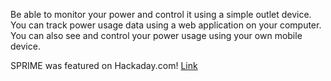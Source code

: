 Be able to monitor your power and control it using a simple outlet device. You can track power usage data using a web application on your computer. You can also see and control your power usage using your own mobile device.

SPRIME was featured on Hackaday.com! [Link](http://hackaday.com/2010/05/29/sprime-controlled-ac-outlets/)